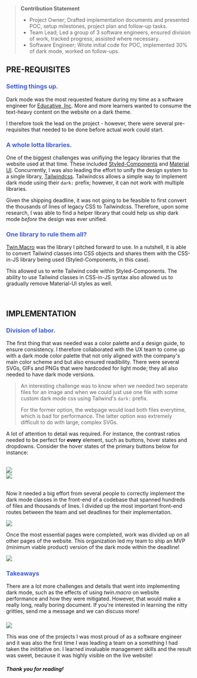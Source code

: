 > <div class="contribution-statement">
>
> **Contribution Statement**
>
> - Project Owner; Drafted implementation documents and presented POC, setup milestones, project plan and follow-up tasks.
> - Team Lead; Led a group of 3 software engineers, ensured division of work, tracked progress, assisted where necessary.
> - Software Engineer; Wrote initial code for POC, implemented 30% of dark mode, worked on follow-ups.
>
> </div>

<h2 class="sub-heading"> PRE-REQUISITES </h2>
<h3 style="color:#3C5CDE;"> Setting things up. </h3>

Dark mode was the most requested feature during my time as a software engineer for [Educative, Inc](https://www.educative.io). More and more learners wanted to consume the text-heavy content on the website on a dark theme.

I therefore took the lead on the project - however, there were several pre-requisites that needed to be done before actual work could start.

<h3 style="color:#3C5CDE;"> A whole lotta libraries. </h3>

One of the biggest challenges was unifiying the legacy libraries that the website used at that time. These included [Styled-Components](https://styled-components.com/) and [Material UI](https://material.io/). Concurrently, I was also leading the effort to unify the design system to a single library, [Tailwindcss](https://tailwindcss.com/). Tailwindcss allows a simple way to implement dark mode using their `dark:` prefix; however, it can not work with multiple libraries.

Given the shipping deadline, it was not going to be feasible to first convert the thousands of lines of legacy CSS to Tailwindcss. Therefore, upon some research, I was able to find a helper library that could help us ship dark mode _before_ the design was ever unified.

<h3 style="color:#3C5CDE;"> One library to rule them all? </h3>

[Twin.Macro](https://github.com/ben-rogerson/twin.macro) was the library I pitched forward to use. In a nutshell, it is able to convert Tailwind classes into CSS objects and shares them with the CSS-in-JS library being used (Styled-Components, in this case).

This allowed us to write Tailwind code within Styled-Components. The ability to use Tailwind classes in CSS-in-JS syntax also allowed us to gradually remove Material-UI styles as well.

<br>

<h2 class="sub-heading"> IMPLEMENTATION </h2>
<h3 style="color:#3C5CDE;"> Division of labor. </h3>

The first thing that was needed was a color palette and a design guide, to ensure consistency. I therefore collaborated with the UX team to come up with a dark mode color palette that not only aligned with the company's main color scheme and but also ensured readibility. There were several SVGs, GIFs and PNGs that were hardcoded for light mode; they all also needed to have dark mode versions.

> An interesting challenge was to know when we needed two seperate files for an image and when we could just use one file with some
> custom dark mode css using Tailwind's `dark:` prefix.
>
> For the former option, the webpage would load both files everytime, which
> is bad for performance. The latter option was extremely difficult to do with large, complex SVGs.

A lot of attention to detail was required. For instance, the contrast ratios needed to be perfect for **every** element, such as buttons, hover states and dropdowns. Consider the hover states of the primary buttons below for instance:

<br>

<div class="flex justify-between"> 
    <div style="width: 48%" class="flex flex-col justify-evenly">
    <img loading="lazy" class="w-full" src="/info/works/dark-mode/dark-mode-button-1.gif" />
</div>
<div style="width: 48%" class="flex justify-center">
    <img loading="lazy" class="w-full" src="/info/works/dark-mode/dark-mode-button-2.gif" />
</div>
</div>
<br>

Now it needed a big effort from several people to correctly implement the dark mode classes in the front-end of a codebase that spanned hundreds of files and thousands of lines. I divided up the most important front-end routes between the team and set deadlines for their implementation.

<div class="flex justify-center w-full">
<img loading="lazy"  class="w-full" src="/info/works/dark-mode/dark-mode-3.png" />
</div>

Once the most essential pages were completed, work was divided up on all other pages of the website. This organization led my team to ship an MVP (minimum viable product) version of the dark mode within the deadline!

<div class="flex justify-center w-full">
<img loading="lazy"  class="w-full" src="/info/works/dark-mode/dark-mode-1.png" />
</div>

<h3 style="color:#3C5CDE;"> Takeaways </h3>

There are a lot more challenges and details that went into implementing dark mode, such as the effects of using _twin.macro_ on website performance and how they were mitigated. However, that would make a really long, really boring document. If you're interested in learning the nitty gritties, send me a message and we can discuss more!

<div style="width: 100%; padding-top: 8px;" class="flex justify-center">
<img loading="lazy" class="w-full" src="/info/works/dark-mode/dark-mode-2.png" />
</div>

This was one of the projects I was most proud of as a software engineer and it was also the first time I was leading a team on a something I had taken the inititative on. I learned invaluable management skills and the result was sweet, because it was highly visible on the live website!

<h5 class="flex justify-center"> Thank you for reading! </h5>
